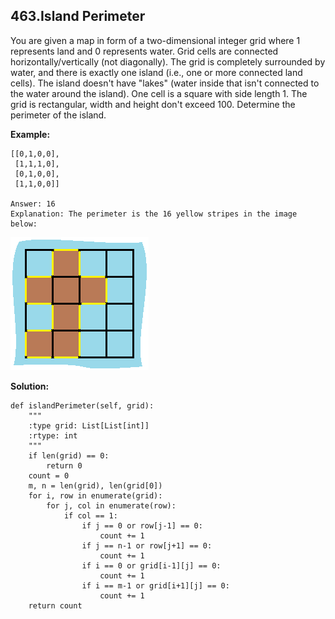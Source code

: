 ## 463.Island Perimeter

You are given a map in form of a two-dimensional integer grid where 1 represents land and 0 represents water. Grid cells are connected horizontally/vertically (not diagonally). The grid is completely surrounded by water, and there is exactly one island (i.e., one or more connected land cells). The island doesn't have "lakes" (water inside that isn't connected to the water around the island). One cell is a square with side length 1. The grid is rectangular, width and height don't exceed 100. Determine the perimeter of the island.

**Example:**

    [[0,1,0,0],
     [1,1,1,0],
     [0,1,0,0],
     [1,1,0,0]]

    Answer: 16
    Explanation: The perimeter is the 16 yellow stripes in the image below:
![](island.png)

**Solution:**

    def islandPerimeter(self, grid):
        """
        :type grid: List[List[int]]
        :rtype: int
        """
        if len(grid) == 0:
            return 0
        count = 0
        m, n = len(grid), len(grid[0])
        for i, row in enumerate(grid):
            for j, col in enumerate(row):
                if col == 1:
                    if j == 0 or row[j-1] == 0:
                        count += 1
                    if j == n-1 or row[j+1] == 0:
                        count += 1
                    if i == 0 or grid[i-1][j] == 0:
                        count += 1
                    if i == m-1 or grid[i+1][j] == 0:
                        count += 1
        return count